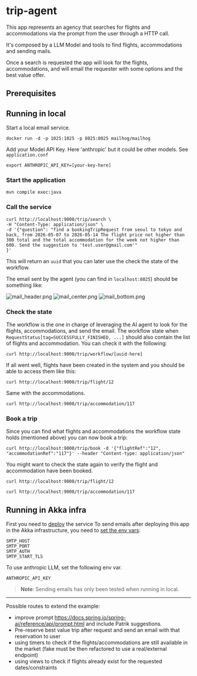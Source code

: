 # trip-agent

This app represents an agency that searches for flights and accommodations via the
prompt from the user through a HTTP call. 

It's composed by a LLM Model and tools to find flights, accommodations and sending mails. 

Once a search is requested the app will look for the flights, accommodations, 
and will email the requester with some options and the best value offer. 

## Prerequisites

## Running in local

Start a local email service. 
```shell
docker run -d -p 1025:1025 -p 8025:8025 mailhog/mailhog
```

Add your Model API Key. Here 'anthropic' but it could be other models. See `application.conf`
```shell
export ANTHROPIC_API_KEY=[your-key-here]
```

### Start the application

```shell
mvn compile exec:java
```

### Call the service 

```shell
curl http://localhost:9000/trip/search \
-H "Content-Type: application/json" \
-d '{"question": "find a bookingTripRequest from seoul to tokyo and back, from 2026-05-07 to 2026-05-14 The flight price not higher than 300 total and the total accommodation for the week not higher than 600. Send the suggestion to 'test.user@gmail.com'"
}'
```
This will return an `uuid` that you can later use the check the state of the workflow.

The email sent by the agent (you can find in `localhost:8025`) should be something like:

![mail_header.png](mail_header.png)
![mail_center.png](mail_center.png)
![mail_bottom.png](mail_bottom.png)




### Check the state

The workflow is the one in charge of leveraging the AI agent to look for the flights, accommodations, and send the email.
The workflow state when `RequestStatus[tag=SUCCESSFULLY_FINISHED, ...]` should also contain the list of flights and accommodation. 
You can check it with the following:
```shell
curl http://localhost:9000/trip/workflow/[uuid-here]
```

If all went well, flights have been created in the system and you should be able to access them like this:
```shell
curl http://localhost:9000/trip/flight/12
```

Same with the accommodations. 
```shell
curl http://localhost:9000/trip/accommodation/117
```

### Book a trip

Since you can find what flights and accommodations the workflow state holds (mentioned above) you can now book a trip:
```shell
curl http://localhost:9000/trip/book -d '{"flightRef":"12", "accommodationRef":"117"}' --header "Content-type: application/json"
```

You might want to check the state again to verify the flight and accommodation have been booked. 

```shell
curl http://localhost:9000/trip/flight/12
```

```shell
curl http://localhost:9000/trip/accommodation/117
```

## Running in Akka infra 
First you need to [deploy](https://doc.akka.io/operations/services/deploy-service.html) the service 
To send emails after deploying this app in the Akka infrastructure, you need to [set the env vars](https://github.com/akka-samples/ask-akka-agent/blob/main/src/main/resources/flat-doc/secrets.md):
```shell
SMTP_HOST
SMTP_PORT
SMTP_AUTH
SMTP_START_TLS
```

To use anthropic LLM, set the following env var.
```shell
ANTHROPIC_API_KEY
```

> **Note**: Sending emails has only been tested when running in local.

---------
Possible routes to extend the example: 
- improve prompt https://docs.spring.io/spring-ai/reference/api/prompt.html and include Patrik suggestions.
- Pre-reserve best value trip after request and send an email with that reservation to user 
- using timers to check if the flights/accommodations are still available in the market (fake must be then refactored to use a real/external endpoint)
- using views to check if flights already exist for the requested dates/constraints
